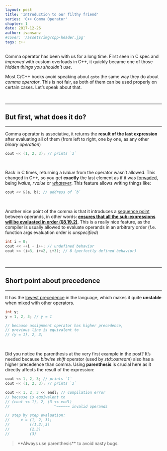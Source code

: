 ```yaml
---
layout: post
title: 'Introduction to our filthy friend'
series: 'C++ Comma Operator'
chapter: 1
date: 2017-12-26
author: ivansanz
#cover: '/assets/img/cpp-header.jpg'
tags: c++
---
```


Comma operator has been with us for a long time. First seen in C spec and *improved* with custom overloads in C++, it quickly became one of those *hidden things you shouldn’t use*.
<!-- more -->

Most C/C++ books avoid speaking about `goto` the same way they do about *comma operator*. This is not fair, as both of them can be used properly on certain cases. Let’s speak about that.

<br/>

------
## But first, what does it do?
------

Comma operator is associative, it returns the **result of the last expression** after evaluating all of them (from left to right, one by one, as any other *binary operation*)

```cpp
cout << (1, 2, 3); // prints `3`
```
<br/>

Back in C times, returning a *lvalue* from the operator wasn’t allowed. This changed in C++, so you get **exactly** the last element as if it was [forwaded][doc-forward], being *lvalue*, *rvalue* or [*whatever*][doc-value-category]. This feature allows writing things like:

```cpp
cout << &(a, b); // address of `b`
```
<br/>

Another nice point of the comma is that it introduces a [sequence point][doc-sequence-point] between operands, in other words: [**ensures that all the sub-expressions will be evaluated in order (§8.19.2)**][standard-8-19]. This is a really nice feature, as the compiler is usually allowed to evaluate operands in an arbitrary order (f.e. function args evaluation order is *unspecified*)

```cpp
int i = 0;
cout << ++i + i++; // undefined behavior
cout << (i=3, i+=2, i+3); // 8 (perfectly defined behavior)
```

<br/>

------
## Short point about precedence
------

It has the [lowest precedence][doc-operator-precedence] in the language, which makes it quite **unstable** when mixed with other operators.

```cpp
int y;
y = 1, 2, 3; // y = 1

// because assignment operator has higher precedence,
// previous line is equivalent to
// (y = 1), 2, 3;
```
<br/>

Did you notice the parenthesis at the very first example in the post? It’s needed because *bitwise shift* operator (used by *std::ostream*) also has a higher precedence than comma. Using **parenthesis** is crucial here as it directly affects the result of the expression:

```cpp
cout << 1, 2, 3; // prints `1`
cout << (1, 2, 3); // prints `3`

cout << 1, 2, 3 << endl; // compilation error
// because is equivalent to
// (cout << 1), 2, (3 << endl)
//                    ^~~~~~~ invalid operands

// step by step evaluation:
//     x = (1, 2, 3);
//         ((1,2),3)
//         (2,3)
//         (3)
```

<blockquote class="note">
    <p class="content" markdown="1">
        **Always use parenthesis** to avoid nasty bugs.
    </p>
</blockquote>

[doc-forward]: http://en.cppreference.com/w/cpp/utility/forward
[doc-value-category]: http://en.cppreference.com/w/cpp/language/value_category
[doc-sequence-point]: https://en.wikipedia.org/wiki/Sequence_point
[standard-8-19]: http://www.open-std.org/jtc1/sc22/wg21/docs/papers/2017/n4659.pdf#section.8.19
[doc-operator-precedence]: http://en.cppreference.com/w/cpp/language/operator_precedence